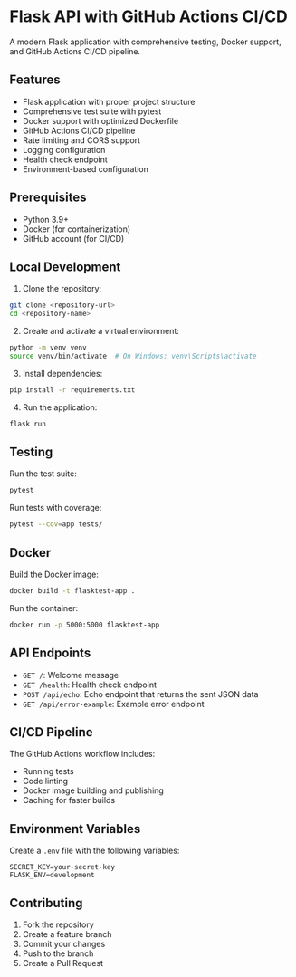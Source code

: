# Flask API with GitHub Actions CI/CD

A modern Flask application with comprehensive testing, Docker support, and GitHub Actions CI/CD pipeline.

## Features

- Flask application with proper project structure
- Comprehensive test suite with pytest
- Docker support with optimized Dockerfile
- GitHub Actions CI/CD pipeline
- Rate limiting and CORS support
- Logging configuration
- Health check endpoint
- Environment-based configuration

## Prerequisites

- Python 3.9+
- Docker (for containerization)
- GitHub account (for CI/CD)

## Local Development

1. Clone the repository:

```bash
git clone <repository-url>
cd <repository-name>
```

2. Create and activate a virtual environment:

```bash
python -m venv venv
source venv/bin/activate  # On Windows: venv\Scripts\activate
```

3. Install dependencies:

```bash
pip install -r requirements.txt
```

4. Run the application:

```bash
flask run
```

## Testing

Run the test suite:

```bash
pytest
```

Run tests with coverage:

```bash
pytest --cov=app tests/
```

## Docker

Build the Docker image:

```bash
docker build -t flasktest-app .
```

Run the container:

```bash
docker run -p 5000:5000 flasktest-app
```

## API Endpoints

- `GET /`: Welcome message
- `GET /health`: Health check endpoint
- `POST /api/echo`: Echo endpoint that returns the sent JSON data
- `GET /api/error-example`: Example error endpoint

## CI/CD Pipeline

The GitHub Actions workflow includes:

- Running tests
- Code linting
- Docker image building and publishing
- Caching for faster builds

## Environment Variables

Create a `.env` file with the following variables:

```
SECRET_KEY=your-secret-key
FLASK_ENV=development
```

## Contributing

1. Fork the repository
2. Create a feature branch
3. Commit your changes
4. Push to the branch
5. Create a Pull Request
